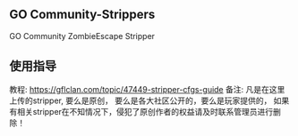 ## GO Community-Strippers
GO Community ZombieEscape Stripper
## 使用指导
教程: https://gflclan.com/topic/47449-stripper-cfgs-guide
备注: 凡是在这里上传的stripper, 要么是原创， 要么是各大社区公开的，要么是玩家提供的，
如果有相关stripper在不知情况下，侵犯了原创作者的权益请及时联系管理员进行删除！
